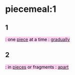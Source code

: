 
# piecemeal:1

## 1

<mark style="background: #FFB8EBA6;">: one [piece](https://www.merriam-webster.com/dictionary/piece) at a time : [gradually](https://www.merriam-webster.com/dictionary/gradually)</mark>

## 2

<mark style="background: #FFB8EBA6;">: in [pieces](https://www.merriam-webster.com/dictionary/pieces) or fragments : [apart](https://www.merriam-webster.com/dictionary/apart)</mark>
